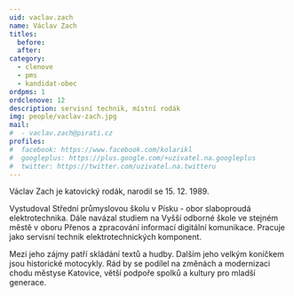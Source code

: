 ```yaml
---
uid: vaclav.zach
name: Václav Zach
titles:
  before:
  after:
category:
  - clenove
  - pms
  - kandidat-obec
ordpms: 1
ordclenove: 12
description: servisní technik, místní rodák
img: people/vaclav-zach.jpg 
mail:
#  - vaclav.zach@pirati.cz
profiles:
#  facebook: https://www.facebook.com/kolarikl
#  googleplus: https://plus.google.com/+uzivatel.na.googleplus
#  twitter: https://twitter.com/uzivatel.na.twitteru
---
```


Václav Zach je katovický rodák, narodil se 15. 12. 1989.

Vystudoval Střední průmyslovou školu v Písku - obor slaboproudá elektrotechnika. Dále navázal studiem na Vyšší odborné škole ve stejném městě v oboru Přenos a zpracování informací digitální komunikace. Pracuje jako servisní technik elektrotechnických komponent.

Mezi jeho zájmy patří skládání textů a hudby. Dalším jeho velkým koníčkem jsou historické motocykly. Rád by se podílel na změnách a modernizaci chodu městyse Katovice, větší podpoře spolků a kultury pro mladší generace.
